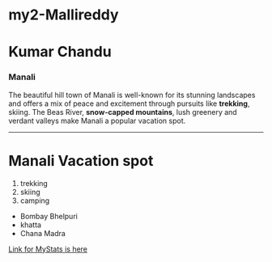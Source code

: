 # my2-Mallireddy
# Kumar Chandu
### Manali
The beautiful hill town of Manali is well-known for its stunning landscapes and offers a mix of peace and excitement through pursuits like **trekking**, skiing. The Beas River, **snow-capped mountains**, lush greenery and verdant valleys make Manali a popular vacation spot.

---

# Manali Vacation spot
1. trekking 
2. skiing
3. camping

* Bombay Bhelpuri
* khatta
* Chana Madra

[Link for MyStats is here](https://github.com/kumarchandu21/my2-Mallireddy/blob/main/MyStats.md)










